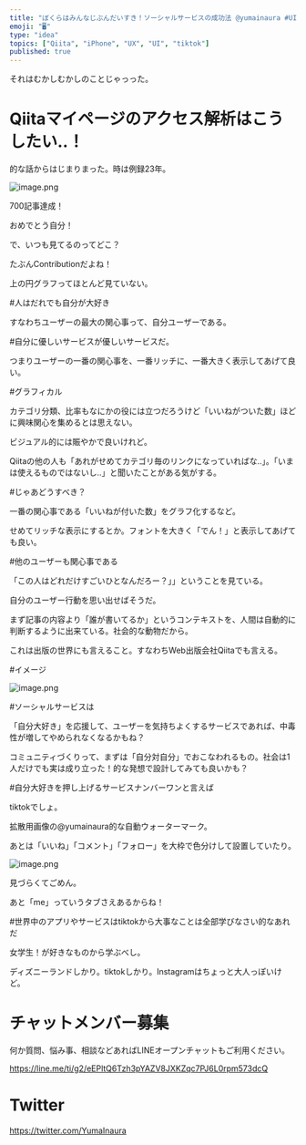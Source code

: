 ```yaml
---
title: "ぼくらはみんなじぶんだいすき！ソーシャルサービスの成功法 @yumainaura #UI #UX #Qiita #tiktok"
emoji: "🖥"
type: "idea"
topics: ["Qiita", "iPhone", "UX", "UI", "tiktok"]
published: true
---
```


それはむかしむかしのことじゃっった。

# Qiitaマイページのアクセス解析はこうしたい‥！

的な話からはじまりまった。時は例録23年。

![image.png](https://qiita-image-store.s3.amazonaws.com/0/89618/958d9e09-0f12-831b-3aff-42fbcb385f6e.png)

700記事達成！

おめでとう自分！

で、いつも見てるのってどこ？

たぶんContributionだよね！

上の円グラフってほとんど見ていない。

#人はだれでも自分が大好き

すなわちユーザーの最大の関心事って、自分ユーザーである。

#自分に優しいサービスが優しいサービスだ。

つまりユーザーの一番の関心事を、一番リッチに、一番大きく表示してあげて良い。

#グラフィカル

カテゴリ分類、比率もなにかの役には立つだろうけど「いいねがついた数」ほどに興味関心を集めるとは思えない。

ビジュアル的には賑やかで良いけれど。

Qiitaの他の人も「あれがせめてカテゴリ毎のリンクになっていればな‥」。「いまは使えるものではないし‥」と聞いたことがある気がする。

#じゃあどうすべき？

一番の関心事である「いいねが付いた数」をグラフ化するなど。

せめてリッチな表示にするとか。フォントを大きく「でん！」と表示してあげても良い。

#他のユーザーも関心事である

「この人はどれだけすごいひとなんだろー？」」ということを見ている。

自分のユーザー行動を思い出せばそうだ。

まず記事の内容より「誰が書いてるか」というコンテキストを、人間は自動的に判断するように出来ている。社会的な動物だから。

これは出版の世界にも言えること。すなわちWeb出版会社Qiitaでも言える。

#イメージ

![image.png](https://qiita-image-store.s3.amazonaws.com/0/89618/229770dd-ffa2-d12f-c683-4b17c0c1e112.png)

#ソーシャルサービスは

「自分大好き」を応援して、ユーザーを気持ちよくするサービスであれば、中毒性が増してやめられなくなるかもね？

コミュニティづくりって、まずは「自分対自分」でおこなわれるもの。社会は1人だけでも実は成り立った！的な発想で設計してみても良いかも？

#自分大好きを押し上げるサービスナンバーワンと言えば

tiktokでしょ。

拡散用画像の@yumainaura的な自動ウォーターマーク。

あとは「いいね」「コメント」「フォロー」を大枠で色分けして設置していたり。

![image.png](https://qiita-image-store.s3.amazonaws.com/0/89618/86c611d1-ce80-667e-3a47-884a04c5b8ef.png)

見づらくてごめん。

あと「me」っていうタブさえあるからね！

#世界中のアプリやサービスはtiktokから大事なことは全部学びなさい的なあれだ

女学生！が好きなものから学ぶべし。

ディズニーランドしかり。tiktokしかり。Instagramはちょっと大人っぽいけど。















<!-- Update From Qiita API -->

# チャットメンバー募集


何か質問、悩み事、相談などあればLINEオープンチャットもご利用ください。

https://line.me/ti/g2/eEPltQ6Tzh3pYAZV8JXKZqc7PJ6L0rpm573dcQ





# Twitter


https://twitter.com/YumaInaura


<!-- Update From Qiita API -->



